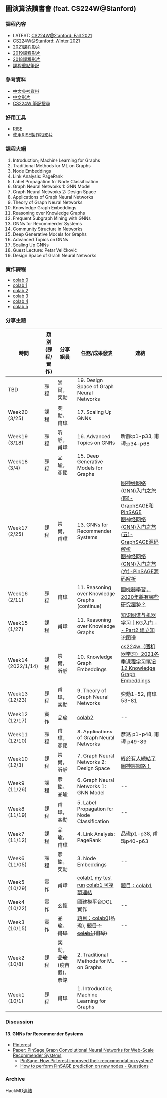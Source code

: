 ## 圖演算法讀書會 (feat. CS224W@Stanford)
### 課程內容
- LATEST: [CS224W@Stanford: Fall 2021](http://web.stanford.edu/class/cs224w/)
- [CS224W@Stanford: Winter 2021](http://snap.stanford.edu/class/cs224w-2020/)
- [2021課程影片](https://www.youtube.com/playlist?list=PLoROMvodv4rPLKxIpqhjhPgdQy7imNkDn)
- [2019課程影片](https://www.youtube.com/playlist?list=PL1OaWjIc3zJ4xhom40qFY5jkZfyO5EDOZ)
- [2018課程影片](http://snap.stanford.edu/class/cs224w-2018/#resources)
- [課程重點筆記](https://snap-stanford.github.io/cs224w-notes/)

### 參考資料
- [中文參考資料](http://alrightchiu.github.io/SecondRound/graph-introjian-jie.html)
- [中文影片](https://www.bilibili.com/video/av94230023/?spm_id_from=333.788.b_636f6d6d656e74.37)
- [CS224W 筆記搜尋](https://so.csdn.net/so/search/s.do?q=CS224W&t=&u=)

### 好用工具
- [RISE](https://rise.readthedocs.io/en/stable/)
- [使用RISE製作投影片](https://dataxujing.github.io/RISE-making-slides/)

### 課程大綱
1. Introduction; Machine Learning for Graphs
2. Traditional Methods for ML on Graphs
3. Node Embeddings
4. Link Analysis: PageRank
5. Label Propagation for Node Classification
6. Graph Neural Networks 1: GNN Model
7. Graph Neural Networks 2: Design Space
8. Applications of Graph Neural Networks
9. Theory of Graph Neural Networks
10. Knowledge Graph Embeddings
11. Reasoning over Knowledge Graphs
12. Frequent Subgraph Mining with GNNs
13. GNNs for Recommender Systems
14. Community Structure in Networks
15. Deep Generative Models for Graphs
16. Advanced Topics on GNNs
17. Scaling Up GNNs
18. Guest Lecture: Petar Veličković
19. Design Space of Graph Neural Networks

### 實作課程
- [colab 0](https://colab.research.google.com/drive/16tqEHKOLUgYvXKx1V3blfYGpQb1_09MG?usp=sharing)
- [colab 1](https://colab.research.google.com/drive/1p2s0on6nibUYhJnONBWEAwpBlue37Tcc?usp=sharing)
- [colab 2](https://colab.research.google.com/drive/1BRPw3WQjP8ANSFz-4Z1ldtNt9g7zm-bv?usp=sharing)
- [colab 3](https://colab.research.google.com/drive/1bAvutxJhjMyNsbzlLuQybzn_DXM63CuE?usp=sharing)
- [colab 4](https://colab.research.google.com/drive/1X4uOWv_xkefDu_h-pbJg-fEkMfR7NGz9?usp=sharing)
- [colab 5](https://colab.research.google.com/drive/17Pe4o_oSsD2J-wTb_xGtYJQsyCawK6sJ?usp=sharing)

### 分享主題
| 時間 |  類別(課程/實作)|  分享組員 | 任務/成果發表 |連結|
| ------ | -------- |  --- | ---------- |----|
| TBD | 課程 | 崇爾，奕勳 | 19. Design Space of Graph Neural Networks | |
| Week20 (3/25)| 課程 | 奕勳，甫璋 | 17. Scaling Up GNNs | |
| Week19 (3/18) | 課程 | 昕靜，甫璋 | 16. Advanced Topics on GNNs | 昕靜:p1-p33, 甫璋:p34-p68|
| Week18 (3/4)| 課程 | 品瑜，彥銘 | 15. Deep Generative Models for Graphs | |
| Week17 (2/25)| 課程 | 崇爾，甫璋 | 13. GNNs for Recommender Systems | [图神经网络(GNN)入门之旅(四)-GraphSAGE和PinSAGE](https://zhuanlan.zhihu.com/p/347749809) <br/> [图神经网络(GNN)入门之旅(五)-GraphSAGE源码解析](https://zhuanlan.zhihu.com/p/354831060) <br/> [图神经网络(GNN)入门之旅(六)-PinSAGE源码解析](https://zhuanlan.zhihu.com/p/347750180)|
| Week16 (2/11)| 課程 | 甫璋 | 11. Reasoning over Knowledge Graphs (continue) | [圖機器學習，2020年將有哪些研究趨勢？](https://kknews.cc/zh-tw/tech/q9z28nr.html) |
| Week15 (1/27)| 課程 | 甫璋 | 11. Reasoning over Knowledge Graphs | [知识图谱与机器学习｜KG入门 -- Part2 建立知识图谱](https://zhuanlan.zhihu.com/p/76544483)|
| Week14 (2022/1/14)| 課程 | 崇爾，昕靜 | 10. Knowledge Graph Embeddings | [cs224w（图机器学习）2021冬季课程学习笔记12 Knowledge Graph Embeddings](https://blog.csdn.net/PolarisRisingWar/article/details/118398869)|
| Week13 (12/23)| 課程 | 甫璋，奕勳| 9. Theory of Graph Neural Networks |奕勳1-52, 甫璋53-81|
| Week12 (12/17)| 實作 | 品瑜 | [colab2](https://colab.research.google.com/drive/1Aa0eKSmyYef1gORvlHv7EeQzSVRb30eL?usp=sharing) | --|
| Week11 (12/10)| 課程 | 甫璋，彥銘 | 8. Applications of Graph Neural Networks | 彥銘 p1-p48, 甫璋 p49-89 |
| Week10 (12/3)| 課程 | 崇爾，昕靜 | 7. Graph Neural Networks 2: Design Space | [終於有人總結了圖神經網絡！](https://www.readfog.com/a/1639181535368286208)|
| Week9 (11/26)| 課程 | 彥銘，品瑜 | 6. Graph Neural Networks 1: GNN Model | --|
| Week8 (11/19)| 課程 | 甫璋，奕勳 | 5. Label Propagation for Node Classification | --|
| Week7 (11/12)| 課程 | 品瑜，甫璋 | 4. Link Analysis: PageRank | 品瑜p1-p38, 甫璋p40-p63|
| Week6 (11/05)| 課程 | 彥銘，奕勳 | 3. Node Embeddings | --|
| Week5 (10/29)| 實作 | 甫璋 | [colab1 my test run](https://colab.research.google.com/drive/1GHsTEztl0rZZ0aq_LhFM_tHQ2UEA2O6l#scrollTo=FTNyrAoSVeq9) [colab1 可複製連結](https://colab.research.google.com/drive/1GHsTEztl0rZZ0aq_LhFM_tHQ2UEA2O6l?usp=sharing) | [題目：colab1](https://colab.research.google.com/drive/1b9rZIjD7MUEKwYbXZc3dchTBTpzdrvpd?usp=sharing#scrollTo=UBL-ZmdHWqIu) |
| Week4 (10/22)| 實作 | 玄懷| 圖建模平台DGL實作 | --|
| Week3 (10/15)| 實作 | 品瑜，~~甫璋~~ | [題目：colab0](https://colab.research.google.com/drive/1CILdAekIkIh-AX2EXwZ3ZsZ6VcCbwc0t?usp=sharing)(品瑜), ~~[題目：colab1](https://colab.research.google.com/drive/1b9rZIjD7MUEKwYbXZc3dchTBTpzdrvpd?usp=sharing#scrollTo=UBL-ZmdHWqIu)(甫璋)~~ | --|
| Week2 (10/8)| 課程 | 奕勳，~~品瑜~~(疫苗假)，彥銘 | 2. Traditional Methods for ML on Graphs | --|
| Week1 (10/1)| 課程 | 甫璋 | 1. Introduction; Machine Learning for Graphs | |

### Discussion
#### 13. GNNs for Recommender Systems
- [Pinterest](https://www.pinterest.com/pin/417286721722485462/)
- [Paper: PinSage Graph Convolutional Neural Networks for Web-Scale Recommender Systems](https://arxiv.org/pdf/1806.01973.pdf)
    - [PinSage: How Pinterest improved their recommendation system?](https://williamscott701.medium.com/pinsage-how-pinterest-improved-their-recommendation-system-149cb35fdfa5)
    - [How to perform PinSAGE prediction on new nodes - Questions](https://discuss.dgl.ai/t/how-to-perform-pinsage-prediction-on-new-nodes/981)

### Archive
HackMD[連結](https://hackmd.io/@udothemath/ml_graph_study_group)

